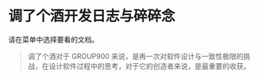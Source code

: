 # 调了个酒开发日志与碎碎念

请在菜单中选择要看的文档。

> 调了个酒对于 GROUP900 来说，是再一次对软件设计与一致性极限的挑战，在设计软件过程中的思考，对于它的创造者来说，是最重要的收获。
